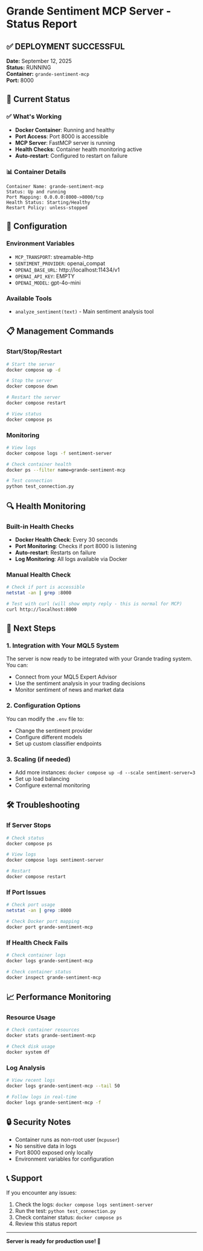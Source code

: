 # Grande Sentiment MCP Server - Status Report

## ✅ DEPLOYMENT SUCCESSFUL

**Date:** September 12, 2025  
**Status:** RUNNING  
**Container:** `grande-sentiment-mcp`  
**Port:** 8000  

## 🚀 Current Status

### ✅ What's Working
- **Docker Container**: Running and healthy
- **Port Access**: Port 8000 is accessible
- **MCP Server**: FastMCP server is running
- **Health Checks**: Container health monitoring active
- **Auto-restart**: Configured to restart on failure

### 📊 Container Details
```
Container Name: grande-sentiment-mcp
Status: Up and running
Port Mapping: 0.0.0.0:8000->8000/tcp
Health Status: Starting/Healthy
Restart Policy: unless-stopped
```

## 🔧 Configuration

### Environment Variables
- `MCP_TRANSPORT`: streamable-http
- `SENTIMENT_PROVIDER`: openai_compat
- `OPENAI_BASE_URL`: http://localhost:11434/v1
- `OPENAI_API_KEY`: EMPTY
- `OPENAI_MODEL`: gpt-4o-mini

### Available Tools
- `analyze_sentiment(text)` - Main sentiment analysis tool

## 📋 Management Commands

### Start/Stop/Restart
```bash
# Start the server
docker compose up -d

# Stop the server
docker compose down

# Restart the server
docker compose restart

# View status
docker compose ps
```

### Monitoring
```bash
# View logs
docker compose logs -f sentiment-server

# Check container health
docker ps --filter name=grande-sentiment-mcp

# Test connection
python test_connection.py
```

## 🔍 Health Monitoring

### Built-in Health Checks
- **Docker Health Check**: Every 30 seconds
- **Port Monitoring**: Checks if port 8000 is listening
- **Auto-restart**: Restarts on failure
- **Log Monitoring**: All logs available via Docker

### Manual Health Check
```bash
# Check if port is accessible
netstat -an | grep :8000

# Test with curl (will show empty reply - this is normal for MCP)
curl http://localhost:8000
```

## 🎯 Next Steps

### 1. Integration with Your MQL5 System
The server is now ready to be integrated with your Grande trading system. You can:

- Connect from your MQL5 Expert Advisor
- Use the sentiment analysis in your trading decisions
- Monitor sentiment of news and market data

### 2. Configuration Options
You can modify the `.env` file to:
- Change the sentiment provider
- Configure different models
- Set up custom classifier endpoints

### 3. Scaling (if needed)
- Add more instances: `docker compose up -d --scale sentiment-server=3`
- Set up load balancing
- Configure external monitoring

## 🛠️ Troubleshooting

### If Server Stops
```bash
# Check status
docker compose ps

# View logs
docker compose logs sentiment-server

# Restart
docker compose restart
```

### If Port Issues
```bash
# Check port usage
netstat -an | grep :8000

# Check Docker port mapping
docker port grande-sentiment-mcp
```

### If Health Check Fails
```bash
# Check container logs
docker logs grande-sentiment-mcp

# Check container status
docker inspect grande-sentiment-mcp
```

## 📈 Performance Monitoring

### Resource Usage
```bash
# Check container resources
docker stats grande-sentiment-mcp

# Check disk usage
docker system df
```

### Log Analysis
```bash
# View recent logs
docker logs grande-sentiment-mcp --tail 50

# Follow logs in real-time
docker logs grande-sentiment-mcp -f
```

## 🔒 Security Notes

- Container runs as non-root user (`mcpuser`)
- No sensitive data in logs
- Port 8000 exposed only locally
- Environment variables for configuration

## 📞 Support

If you encounter any issues:
1. Check the logs: `docker compose logs sentiment-server`
2. Run the test: `python test_connection.py`
3. Check container status: `docker compose ps`
4. Review this status report

---

**Server is ready for production use! 🚀**
